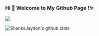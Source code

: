 ### Hi 👋 Welcome to My Github Page !✨

![](https://komarev.com/ghpvc/?username=ShanksJayden&color=green)

<!--
**ShanksJayden/ShanksJaydenr** is a ✨ _special_ ✨ repository because its `README.md` (this file) appears on your GitHub profile.

Here are some ideas to get you started:

- 🔭 I’m currently working on ...
- 🌱 I’m currently learning ...
- 👯 I’m looking to collaborate on ...
- 🤔 I’m looking for help with ...
- 💬 Ask me about ...
- 📫 How to reach me: ...
- 😄 Pronouns: ...
- ⚡ Fun fact: ...
-->

![ShanksJayden's github stats](https://github-readme-stats.vercel.app/api?username=ShanksJayden&count_private=true&show_icons=true)
